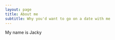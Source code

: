 ```yaml
---
layout: page
title: About me
subtitle: Why you'd want to go on a date with me
---
```


My name is Jacky
